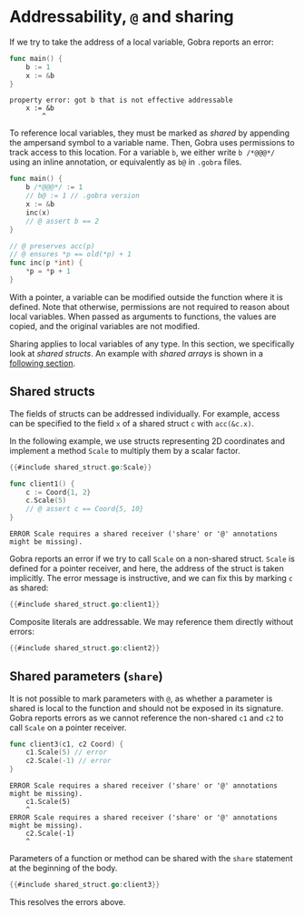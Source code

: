 # Addressability, `@` and sharing

If we try to take the address of a local variable, Gobra reports an error:
``` go does_not_verify
func main() {
	b := 1
	x := &b
}
```
``` text
property error: got b that is not effective addressable
	x := &b
		^
```
To reference local variables, they must be marked as _shared_ by appending the ampersand symbol to a variable name.
Then, Gobra uses permissions to track access to this location.
For a variable `b`, we either write `b /*@@@*/` using an inline annotation, or equivalently as `b@` in `.gobra` files.

``` go verifies
func main() {
	b /*@@@*/ := 1
	// b@ := 1 // .gobra version
	x := &b
	inc(x)
	// @ assert b == 2
}

// @ preserves acc(p)
// @ ensures *p == old(*p) + 1
func inc(p *int) {
	*p = *p + 1
}
```
With a pointer, a variable can be modified outside the function where it is defined.
Note that otherwise, permissions are not required to reason about local variables.
When passed as arguments to functions, the values are copied, and the original variables are not modified.

Sharing applies to local variables of any type.
In this section, we specifically look at _shared structs_.
An example with _shared arrays_ is shown in a [following section](./quantified-permission.md).

## Shared structs
The fields of structs can be addressed individually.
For example, access can be specified to the field `x` of a shared struct `c` with `acc(&c.x)`.

In the following example, we use structs representing 2D coordinates and implement a method `Scale` to multiply them by a scalar factor.
``` go does_not_verify
{{#include shared_struct.go:Scale}}

func client1() {
	c := Coord{1, 2}
	c.Scale(5)
	// @ assert c == Coord{5, 10}
}
```
``` text
ERROR Scale requires a shared receiver ('share' or '@' annotations might be missing).
```
Gobra reports an error if we try to call `Scale` on a non-shared struct.
`Scale` is defined for a pointer receiver, and here, the address of the struct is taken implicitly.
The error message is instructive, and we can fix this by marking `c` as shared:
``` go verifies
{{#include shared_struct.go:client1}}
```

Composite literals are addressable.
We may reference them directly without errors:
``` go verifies
{{#include shared_struct.go:client2}}
```

## Shared parameters (`share`)
It is not possible to mark parameters with `@`, as whether a parameter is shared is local to the function and should not be exposed in its signature.
Gobra reports errors as we cannot reference the non-shared `c1` and `c2` to call `Scale` on a pointer receiver.
``` go does_not_verify
func client3(c1, c2 Coord) {
	c1.Scale(5) // error
	c2.Scale(-1) // error
}
```
``` text
ERROR Scale requires a shared receiver ('share' or '@' annotations might be missing).
	c1.Scale(5)
    ^
ERROR Scale requires a shared receiver ('share' or '@' annotations might be missing).
	c2.Scale(-1)
    ^
```
Parameters of a function or method can be shared with the `share` statement at the beginning of the body.
``` go verifies
{{#include shared_struct.go:client3}}
```
This resolves the errors above.


<!-- [^1]: In Go, there is the notion of [addressability](https://go.dev/ref/spec#Address_operators) which clearly defines which operands are addressable. -->
